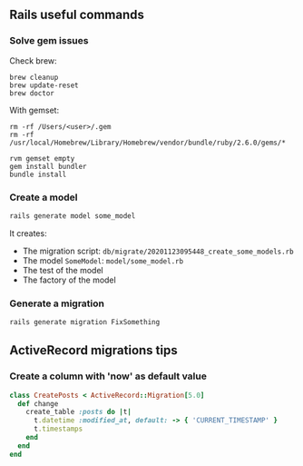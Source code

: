 ## Rails useful commands

### Solve gem issues

Check brew:
```
brew cleanup
brew update-reset
brew doctor
```

With gemset:
```
rm -rf /Users/<user>/.gem
rm -rf /usr/local/Homebrew/Library/Homebrew/vendor/bundle/ruby/2.6.0/gems/*

rvm gemset empty
gem install bundler
bundle install
```

### Create a model

```sh
rails generate model some_model
```

It creates: 
- The migration script: `db/migrate/20201123095448_create_some_models.rb`
- The model `SomeModel`: `model/some_model.rb`
- The test of the model
- The factory of the model

### Generate a migration

```sh
rails generate migration FixSomething
```

## ActiveRecord migrations tips

### Create a column with 'now' as default value

```ruby
class CreatePosts < ActiveRecord::Migration[5.0]
  def change
    create_table :posts do |t|
      t.datetime :modified_at, default: -> { 'CURRENT_TIMESTAMP' }
      t.timestamps
    end
  end 
end
```

